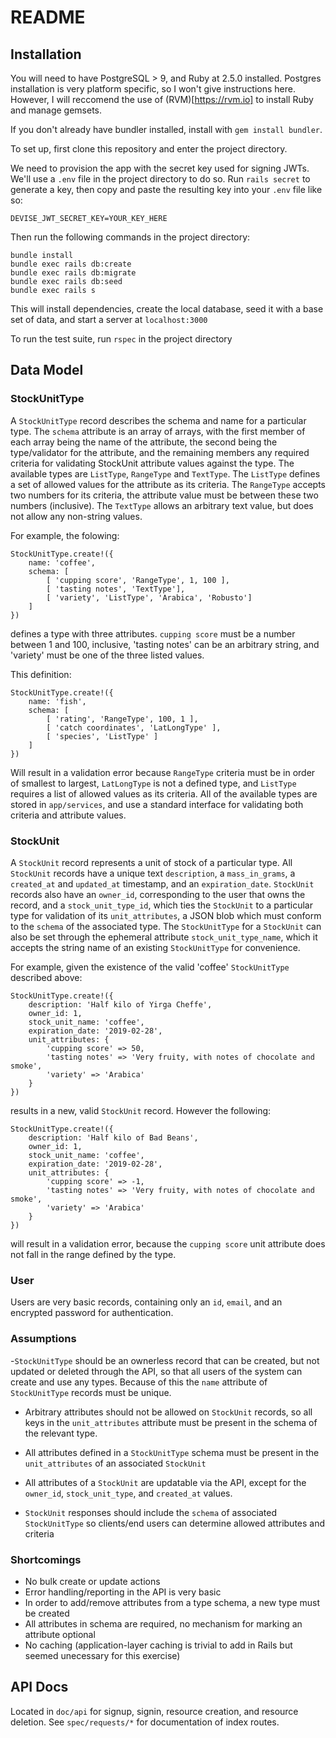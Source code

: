 # README

## Installation

You will need to have PostgreSQL > 9, and Ruby at 2.5.0 installed. Postgres installation is very platform specific, so I won't give instructions here. However, I will reccomend the use of (RVM)[https://rvm.io] to install Ruby and manage gemsets.

If you don't already have bundler installed, install with `gem install bundler`.

To set up, first clone this repository and enter the project directory.

We need to provision the app with the secret key used for signing JWTs. We'll use a `.env` file in the project directory to do so. Run `rails secret` to generate a key, then copy and paste the resulting key into your `.env` file like so:

```
DEVISE_JWT_SECRET_KEY=YOUR_KEY_HERE
```

Then run the following commands in the project directory:

```
bundle install
bundle exec rails db:create
bundle exec rails db:migrate
bundle exec rails db:seed
bundle exec rails s
```

This will install dependencies, create the local database, seed it with a base set of data, and start a server at `localhost:3000`

To run the test suite, run `rspec` in the project directory

## Data Model

### StockUnitType

A `StockUnitType` record describes the schema and name for a particular type. The `schema` attribute is an array of arrays, with the first member of each array being the name of the attribute, the second being the type/validator for the attribute, and the remaining members any required criteria for validating StockUnit attribute values against the type. The available types are `ListType`, `RangeType` and `TextType`. The `ListType` defines a set of allowed values for the attribute as its criteria. The `RangeType` accepts two numbers for its criteria, the attribute value must be between these two numbers (inclusive). The `TextType` allows an arbitrary text value, but does not allow any non-string values.

For example, the folowing:

```
StockUnitType.create!({
    name: 'coffee',
    schema: [
        [ 'cupping score', 'RangeType', 1, 100 ],
        [ 'tasting notes', 'TextType'],
        [ 'variety', 'ListType', 'Arabica', 'Robusto']
    ]
})
```

defines a type with three attributes. `cupping score` must be a number between 1 and 100, inclusive, 'tasting notes' can be an arbitrary string, and 'variety' must be one of the three listed values.

This definition:

```
StockUnitType.create!({
    name: 'fish',
    schema: [
        [ 'rating', 'RangeType', 100, 1 ],
        [ 'catch coordinates', 'LatLongType' ],
        [ 'species', 'ListType' ]
    ]
})
```

Will result in a validation error because `RangeType` criteria must be in order of smallest to largest, `LatLongType` is not a defined type, and `ListType` requires a list of allowed values as its criteria. All of the available types are stored in `app/services`, and use a standard interface for validating both criteria and attribute values.

### StockUnit

A `StockUnit` record represents a unit of stock of a particular type. All `StockUnit` records have a unique text `description`, a `mass_in_grams`, a `created_at` and `updated_at` timestamp, and an `expiration_date`. `StockUnit` records also have an `owner_id`, corresponding to the user that owns the record, and a `stock_unit_type_id`, which ties the `StockUnit` to a particular type for validation of its `unit_attributes`, a JSON blob which must conform to the `schema` of the associated type. The `StockUnitType` for a `StockUnit` can also be set through the ephemeral attribute `stock_unit_type_name`, which it accepts the string name of an existing `StockUnitType` for convenience.

For example, given the existence of the valid 'coffee' `StockUnitType` described above:

```
StockUnitType.create!({
    description: 'Half kilo of Yirga Cheffe',
    owner_id: 1,
    stock_unit_name: 'coffee',
    expiration_date: '2019-02-28',
    unit_attributes: {
        'cupping score' => 50,
        'tasting notes' => 'Very fruity, with notes of chocolate and smoke',
        'variety' => 'Arabica'
    }
})
```

results in a new, valid `StockUnit` record. However the following:

```
StockUnitType.create!({
    description: 'Half kilo of Bad Beans',
    owner_id: 1,
    stock_unit_name: 'coffee',
    expiration_date: '2019-02-28',
    unit_attributes: {
        'cupping score' => -1,
        'tasting notes' => 'Very fruity, with notes of chocolate and smoke',
        'variety' => 'Arabica'
    }
})
```

will result in a validation error, because the `cupping score` unit attribute does not fall in the range defined by the type.

### User

Users are very basic records, containing only an `id`, `email`, and an encrypted password for authentication.

### Assumptions

-`StockUnitType` should be an ownerless record that can be created, but not updated or deleted through the API, so that all users of the system can create and use any types. Because of this the `name` attribute of `StockUnitType` records must be unique.

- Arbitrary attributes should not be allowed on `StockUnit` records, so all keys in the `unit_attributes` attribute must be present in the schema of the relevant type.

- All attributes defined in a `StockUnitType` schema must be present in the `unit_attributes` of an associated `StockUnit`

- All attributes of a `StockUnit` are updatable via the API, except for the `owner_id`, `stock_unit_type`, and `created_at` values.

- `StockUnit` responses should include the `schema` of associated `StockUnitType` so clients/end users can determine allowed attributes and criteria

### Shortcomings

- No bulk create or update actions
- Error handling/reporting in the API is very basic
- In order to add/remove attributes from a type schema, a new type must be created
- All attributes in schema are required, no mechanism for marking an attribute optional
- No caching (application-layer caching is trivial to add in Rails but seemed unecessary for this exercise)

## API Docs

Located in `doc/api` for signup, signin, resource creation, and resource deletion. See `spec/requests/*` for documentation of index routes.